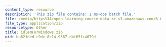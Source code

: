 ```yaml
---
content_type: resource
description: 'This zip file contains: 1 ms-dos batch file.'
file: /media/https%3A/open-learning-course-data-rc.s3.amazonaws.com/6-01sc-introduction-to-electrical-engineering-and-computer-science-i-spring-2011/ba621dedc9de8c149367dbf65fc4679d_idleNForWindows.zip
file_type: application/zip
resourcetype: Other
title: idleNForWindows.zip
uid: ba621ded-c9de-8c14-9367-dbf65fc4679d
---
```

